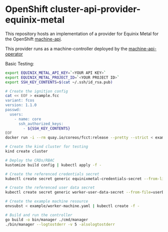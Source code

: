 # OpenShift cluster-api-provider-equinix-metal

This repository hosts an implementation of a provider for Equinix Metal for the
OpenShift [machine-api](https://github.com/openshift/cluster-api).

This provider runs as a machine-controller deployed by the
[machine-api-operator](https://github.com/openshift/machine-api-operator)

Basic Testing:
```sh
export EQUINIX_METAL_API_KEY=`<YOUR API KEY>`
export EQUINIX_METAL_PROJECT_ID=`<YOUR PROJECT ID>`
export SSH_KEY_CONTENTS=$(cat ~/.ssh/id_rsa.pub)

# Create the ignition config
cat << EOF > example.fcc
variant: fcos
version: 1.1.0
passwd:
  users:
    - name: core
      ssh_authorized_keys:
        - ${SSH_KEY_CONTENTS}
EOF
docker run -i --rm quay.io/coreos/fcct:release --pretty --strict < example.fcc > example.ign

# Create the kind cluster for testing
kind create cluster

# Deploy the CRDs/RBAC
kustomize build config | kubectl apply -f -

# Create the referenced credentials secret
kubectl create secret generic equinixmetal-credentials-secret --from-literal=EQUINIX_METAL_API_KEY=${EQUINIX_METAL_API_KEY}

# Create the referenced user data secret
kubectl create secret generic worker-user-data-secret --from-file=userData=./example.ign

# Create the example machine resource
envsubst < example/worker-machine.yaml | kubectl create -f -

# Build and run the controller
go build -o bin/manager ./cmd/manager
./bin/manager --logtostderr -v 5 -alsologtostderr
```
